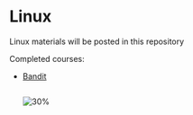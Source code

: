 # Linux
Linux materials will be posted in this repository

Completed courses: 
* [Bandit](https://overthewire.org/wargames/bandit/) <pre>                                                                         </pre>![30%](https://progress-bar.dev/30)


